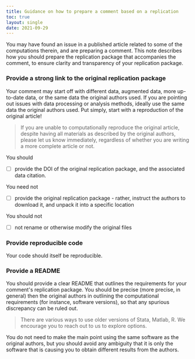 ```yaml
---
title: Guidance on how to prepare a comment based on a replication
toc: true
layout: single
date: 2021-09-29
---
```


You may have found an issue in a published article related to some of the computations therein, and are preparing a comment. This note describes how you should prepare the replication package that accompanies the comment, to ensure clarity and transparency of your replication package.

### Provide a strong link to the original replication package

Your comment may start off with different data, augmented data, more up-to-date data, or the same data the original authors used. If you are pointing out issues with data processing or analysis methods, ideally use the same data the original authors used. Put simply, start with a reproduction of the original article! 

> If you are unable to computationally reproduce the original article, despite having all materials as described by the original authors, please let us know immediately, regardless of whether you are writing a more complete article or not.

You should

- [ ] provide  the DOI of the original replication package, and the associated data citation.

You need not

- [ ] provide the original replication package - rather, instruct the authors to download it, and unpack it into a specific location

You should not

- [ ] not rename or otherwise modify the original files

### Provide reproducible code

Your code should itself be reproducible. 

### Provide a README

You should provide a clear README that outlines the requirements for your comment's replication package. You should be precise (more precise, in general) then the original authors in outlining the computational requirements (for instance, software versions), so that any spurious discrepancy can be ruled out.

> There are various ways to use older versions of Stata, Matlab, R. We encourage you to reach out to us to explore options.

You do not need to make the main point using the same software as the original authors, but you should avoid any ambiguity that it is only the software that is causing you to obtain different results from the authors.


